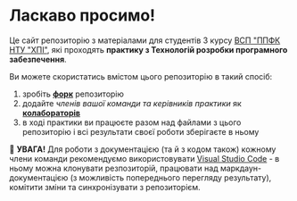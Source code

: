 # Ласкаво просимо!

Це сайт репозиторію з матеріалами для студентів 3 курсу [ВСП "ППФК НТУ "ХПІ"](https://www.polytechnic.poltava.ua/), які проходять **практику з Технологій розробки програмного забезпечення**.

Ви можете скористатись вмістом цього репозиторію в такий спосіб:
1. зробіть [**форк**](https://docs.github.com/en/get-started/quickstart/fork-a-repo) репозиторію
2. додайте *членів вашої команди та керівників практики* як [**колабораторів**](https://docs.github.com/en/account-and-profile/setting-up-and-managing-your-personal-account-on-github/managing-access-to-your-personal-repositories/inviting-collaborators-to-a-personal-repository)
3. в ході практики ви працюєте разом над файлами з цього репозиторію і всі результати своєї роботи зберігаєте в ньому

🚩 **УВАГА!** Для роботи з документацією (та й з кодом також) кожному члени команди рекомендуємо використовувати [Visual Studio Code](https://code.visualstudio.com/) - в ньому можна клонувати резпозиторій, працювати над маркдаун-документацією (з можливість попереднього перегляду результату), комітити зміни та синхронізувати з репозиторієм. 
